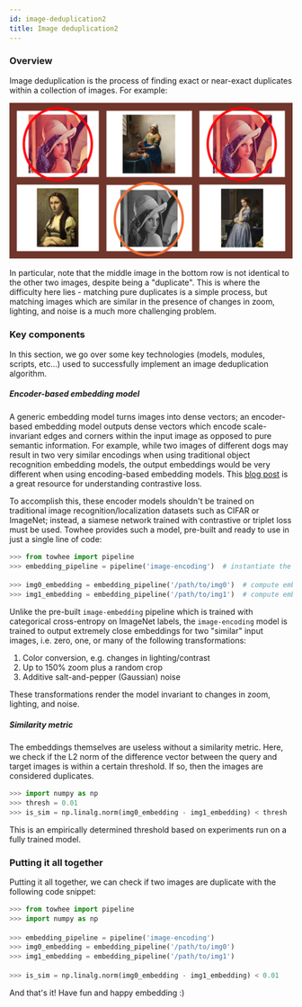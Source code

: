 ```yaml
---
id: image-deduplication2
title: Image deduplication2
---
```


### Overview

Image deduplication is the process of finding exact or near-exact duplicates within a collection of images. For example:

![Example](image_dedup.png)

In particular, note that the middle image in the bottom row is not identical to the other two images, despite being a "duplicate". This is where the difficulty here lies - matching pure duplicates is a simple process, but matching images which are similar in the presence of changes in zoom, lighting, and noise is a much more challenging problem.

### Key components

In this section, we go over some key technologies (models, modules, scripts, etc...) used to successfully implement an image deduplication algorithm.

##### Encoder-based embedding model

A generic embedding model turns images into dense vectors; an encoder-based embedding model outputs dense vectors which encode scale-invariant edges and corners within the input image as opposed to pure semantic information. For example, while two images of different dogs may result in two very similar encodings when using traditional object recognition embedding models, the output embeddings would be very different when using encoding-based embedding models. This [blog post](https://towardsdatascience.com/contrastive-loss-explaned-159f2d4a87ec) is a great resource for understanding contrastive loss.

To accomplish this, these encoder models shouldn't be trained on traditional image recognition/localization datasets such as CIFAR or ImageNet; instead, a siamese network trained with contrastive or triplet loss must be used. Towhee provides such a model, pre-built and ready to use in just a single line of code:

```python
>>> from towhee import pipeline
>>> embedding_pipeline = pipeline('image-encoding')  # instantiate the pipeline

>>> img0_embedding = embedding_pipeline('/path/to/img0')  # compute embedding for image 0
>>> img1_embedding = embedding_pipeline('/path/to/img1')  # compute embedding for image 1
```

Unlike the pre-built `image-embedding` pipeline which is trained with categorical cross-entropy on ImageNet labels, the `image-encoding` model is trained to output extremely close embeddings for two "similar" input images, i.e. zero, one, or many of the following transformations:

1. Color conversion, e.g. changes in lighting/contrast
2. Up to 150% zoom plus a random crop
3. Additive salt-and-pepper (Gaussian) noise

These transformations render the model invariant to changes in zoom, lighting, and noise.

##### Similarity metric

The embeddings themselves are useless without a similarity metric. Here, we check if the L2 norm of the difference vector between the query and target images is within a certain threshold. If so, then the images are considered duplicates.

```python
>>> import numpy as np
>>> thresh = 0.01
>>> is_sim = np.linalg.norm(img0_embedding - img1_embedding) < thresh
```

This is an empirically determined threshold based on experiments run on a fully trained model.

### Putting it all together

Putting it all together, we can check if two images are duplicate with the following code snippet:

```python
>>> from towhee import pipeline
>>> import numpy as np

>>> embedding_pipeline = pipeline('image-encoding')
>>> img0_embedding = embedding_pipeline('/path/to/img0')
>>> img1_embedding = embedding_pipeline('/path/to/img1')

>>> is_sim = np.linalg.norm(img0_embedding - img1_embedding) < 0.01
```

And that's it! Have fun and happy embedding :)
